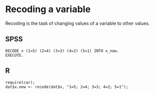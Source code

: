 # Recoding a variable

Recoding is the task of changing values of a variable to other values.

## SPSS

```
RECODE x (1=5) (2=4) (3=3) (4=2) (5=1) INTO x_new.
EXECUTE.
```

## R

```
require(car);
dat$x.new <- recode(dat$x, "1=5; 2=4; 3=3; 4=2; 5=1");
```
